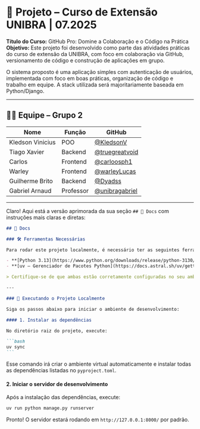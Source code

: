 # 👥 Projeto – Curso de Extensão UNIBRA | 07.2025

**Título do Curso:** GitHub Pro: Domine a Colaboração e o Código na Prática  
**Objetivo:** Este projeto foi desenvolvido como parte das atividades práticas do curso de extensão da UNIBRA, com foco em colaboração via GitHub, versionamento de código e construção de aplicações em grupo.

O sistema proposto é uma aplicação simples com autenticação de usuários, implementada com foco em boas práticas, organização de código e trabalho em equipe. A stack utilizada será majoritariamente baseada em Python/Django.

---

## 👨‍💻 Equipe – Grupo 2

| Nome             | Função    | GitHub                                             |
| ---------------- | --------- | -------------------------------------------------- |
| Kledson Vinicius | POO       | [@KledsonV](https://github.com/KledsonV)           |
| Tiago Xavier     | Backend   | [@truegreatvoid](https://github.com/truegreatvoid) |
| Carlos           | Frontend  | [@carloosph1](https://github.com/carloosph1)       |
| Warley           | Frontend  | [@warleyLucas](https://github.com/warleyLucas)     |
| Guilherme Brito  | Backend   | [@Dyadss](https://github.com/Dyadss)               |
| Gabriel Arnaud   | Professor | [@unibragabriel](https://github.com/unibragabriel) |

---

Claro! Aqui está a versão aprimorada da sua seção `## 📘 Docs` com instruções mais claras e diretas:

````markdown
## 📘 Docs

### 🛠️ Ferramentas Necessárias

Para rodar este projeto localmente, é necessário ter as seguintes ferramentas instaladas:

- **[Python 3.13](https://www.python.org/downloads/release/python-3130/)**
- **[uv – Gerenciador de Pacotes Python](https://docs.astral.sh/uv/getting-started/installation/)**

> Certifique-se de que ambas estão corretamente configuradas no seu ambiente (variáveis de ambiente e PATH).

---

### 🚀 Executando o Projeto Localmente

Siga os passos abaixo para iniciar o ambiente de desenvolvimento:

#### 1. Instalar as dependências

No diretório raiz do projeto, execute:

```bash
uv sync
```
````

Esse comando irá criar o ambiente virtual automaticamente e instalar todas as dependências listadas no `pyproject.toml`.

#### 2. Iniciar o servidor de desenvolvimento

Após a instalação das dependências, execute:

```bash
uv run python manage.py runserver
```

Pronto! O servidor estará rodando em `http://127.0.0.1:8000/` por padrão.

```

```
